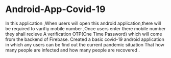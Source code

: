 # Android-App-Covid-19
In this application ,When users will open this android application,there will be required to varifiy mobile number ,Once users enter there mobile number they shall recieve
A verification OTP(One Time Password) which will come from the backend of Firebase.
Created a basic covid-19 android application in which any users can be find out the current pandemic situation 
That how many people are infected and how many people are recovered .

